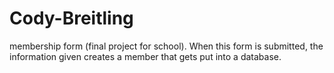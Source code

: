 # Cody-Breitling
membership form (final project for school). When this form is submitted, the information given creates a member that gets put into a database.
